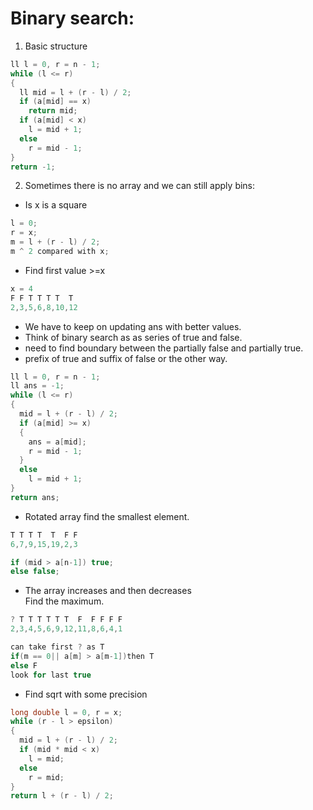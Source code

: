 # Binary search:

1. Basic structure

```C++
ll l = 0, r = n - 1;
while (l <= r)
{
  ll mid = l + (r - l) / 2;
  if (a[mid] == x)
    return mid;
  if (a[mid] < x)
    l = mid + 1;
  else
    r = mid - 1;
}
return -1;
```

2. Sometimes there is no array and we can still apply bins:
   
- Is x is a square

```C++
l = 0;
r = x;
m = l + (r - l) / 2;
m ^ 2 compared with x;
```

- Find first value >=x

```C++
x = 4
F F T T T T  T
2,3,5,6,8,10,12
```

- We have to keep on updating ans with better values.
- Think of binary search as as series of true and false.
- need to find boundary between the partially false and partially true.
- prefix of true and suffix of false or the other way.

```C++
ll l = 0, r = n - 1;
ll ans = -1;
while (l <= r)
{
  mid = l + (r - l) / 2;
  if (a[mid] >= x)
  {
    ans = a[mid];
    r = mid - 1;
  }
  else
    l = mid + 1;
}
return ans;
```

- Rotated array find the smallest element.

```C++
T T T T  T  F F
6,7,9,15,19,2,3

if (mid > a[n-1]) true;
else false;
```

- The array increases and then decreases   
Find the maximum.

```C++
? T T T T T T  F  F F F F
2,3,4,5,6,9,12,11,8,6,4,1

can take first ? as T
if(m == 0|| a[m] > a[m-1])then T
else F
look for last true
```

- Find sqrt with some precision

```C++
long double l = 0, r = x;
while (r - l > epsilon)
{
  mid = l + (r - l) / 2;
  if (mid * mid < x)
    l = mid;
  else
    r = mid;
}
return l + (r - l) / 2;
```
